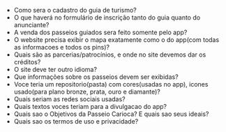 - Como sera o cadastro do guia de turismo?
- O que haverá no formulário de inscrição tanto do guia quanto do anunciante?
- A venda dos passeios guiados sera feito somente pelo app?
- O website precisa exibir o mapa exatamente como o do app(com todas as informacoes e todos os pins)?
- Quais são as parcerias/patrocínios, e onde no site devemos dar os créditos?
- O site deve ter outro idioma?
- Que informações sobre os passeios devem ser exibidas?
- Voce teria um repositorio(pasta) com cores(usadas no app), icones usado(para plano bronze, prata, ouro e diamante)?
- Quais seriam as redes sociais usadas?
- Quais textos voces teriam para a divulgacao do app?
- Quais sao o Objetivos da Passeio Carioca? E quais sao seus ideais?
- Quais sao os termos de uso e privacidade?

